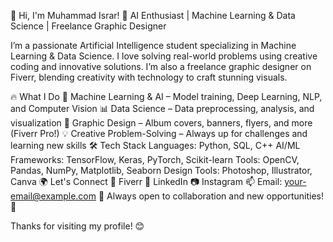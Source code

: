 👋 Hi, I'm Muhammad Israr!
🚀 AI Enthusiast | Machine Learning & Data Science | Freelance Graphic Designer

I’m a passionate Artificial Intelligence student specializing in Machine Learning & Data Science. I love solving real-world problems using creative coding and innovative solutions. I’m also a freelance graphic designer on Fiverr, blending creativity with technology to craft stunning visuals.

🔥 What I Do
🤖 Machine Learning & AI – Model training, Deep Learning, NLP, and Computer Vision
📊 Data Science – Data preprocessing, analysis, and visualization
🎨 Graphic Design – Album covers, banners, flyers, and more (Fiverr Pro!)
💡 Creative Problem-Solving – Always up for challenges and learning new skills
🛠️ Tech Stack
Languages: Python, SQL, C++
AI/ML Frameworks: TensorFlow, Keras, PyTorch, Scikit-learn
Tools: OpenCV, Pandas, NumPy, Matplotlib, Seaborn
Design Tools: Photoshop, Illustrator, Canva
🌍 Let's Connect
💼 Fiverr
🔗 LinkedIn
📷 Instagram
📫 Email: your-email@example.com
📌 Always open to collaboration and new opportunities! 🚀

Thanks for visiting my profile! 😊

